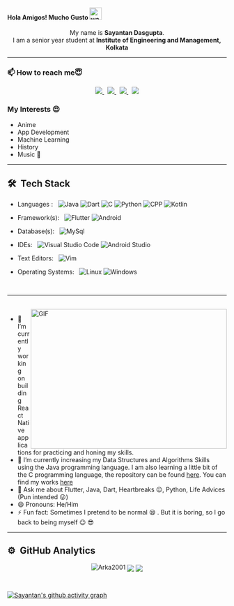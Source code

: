 #### Hola Amigos! Mucho Gusto <img src="./assets/hi.gif" width="28px" alt="waving hand" />
<!-- <p align="left"> <img src="https://komarev.com/ghpvc/?username=Arka2001&label=Profile%20Views&color=blue&style=plastic%22%20alt=%22Arka2001" /> </p> -->

<p align='center'>
  My name is <b>Sayantan Dasgupta</b>.<br/>
  I am a senior year student at <b>Institute of Engineering and Management, Kolkata</b>
</p>
<hr>


### <p>📫 How to reach me:innocent:</p>

<p align='center'>
  
  <a href="mailto:sayantan.dasgupta@protonmail.com">
    <img src="https://img.shields.io/badge/ProtonMail-8B89CC?style=for-the-badge&logo=protonmail&logoColor=white">
  </a>&nbsp
 
  <a href="mailto:sayantan.dasgupta21@gmail.com">
  <img src="https://img.shields.io/badge/Gmail-D14836?style=for-the-badge&logo=gmail&logoColor=white">
  </a>&nbsp
  
  <a href="https://www.linkedin.com/in/sayantan-dasgupta-65640b1ab/">
  <img src="https://img.shields.io/badge/LinkedIn-0077B5?style=for-the-badge&logo=linkedin&logoColor=white">
  </a>&nbsp
  
  <a href="https://twitter.com/SayantanWonderB">
    <img src="https://img.shields.io/badge/Twitter-1DA1F2?style=for-the-badge&logo=twitter&logoColor=white">
  </a>
  
</p>

### My Interests :heart_eyes:<br>

- Anime
- App Development
- Machine Learning
- History
- Music :guitar:

<hr>


## **🛠 &nbsp;Tech Stack**

- Languages : &nbsp;
  ![Java](https://img.shields.io/badge/-Java-333333?style=flat&logo=Java&logoColor=007ACC)
  ![Dart](https://img.shields.io/badge/-Dart-333333?style=flat&logo=Dart&logoColor=007ACC)
  ![C](https://img.shields.io/badge/-C-333333?style=flat&logo=C)
  ![Python](https://img.shields.io/badge/-Python-333333?style=flat&logo=Python)
  ![CPP](https://img.shields.io/badge/-CPP-333333?style=flat&logo=cplusplus)
  ![Kotlin](https://img.shields.io/badge/-Kotlin-333333?style=flat&logo=Kotlin)

- Framework(s): &nbsp;
  ![Flutter](https://img.shields.io/badge/-Flutter-333333?style=flat&logo=flutter&logoColor=007ACC)
  ![Android](https://img.shields.io/badge/-Android-333333?style=flat&logo=android)

- Database(s):  &nbsp;
  ![MySql](https://img.shields.io/badge/-MySql-333333?style=flat&logo=mysql)
  <!-- ![Firestore](https://img.shields.io/badge/-Firestore-333333?style=flat&logo=firebase)
  ![MongoDB Atlas](https://img.shields.io/badge/-MongoDB%20Atlas-333333?style=flat&logo=mongodb) -->

- IDEs: &nbsp;
  ![Visual Studio Code](https://img.shields.io/badge/-Visual%20Studio%20Code-333333?style=flat&logo=visual-studio-code&logoColor=007ACC)
  ![Android Studio](https://img.shields.io/badge/-Android%20Studio-333333?style=flat&logo=android-studio)

- Text Editors: &nbsp;
  ![Vim](https://img.shields.io/badge/-Vim-333333?style=flat&logo=vim)
  
- Operating Systems: &nbsp;
  ![Linux](https://img.shields.io/badge/-Linux-333333?style=flat&logo=linux)
  ![Windows](https://img.shields.io/badge/-Windows-333333?style=flat&logo=windows)

<!-- <img align = 'left' alt = 'Python' width='36px' src="https://user-images.githubusercontent.com/55111154/100546857-8ba9c700-3289-11eb-9627-ae469441946b.png"/>

<img align = "left" alt = "C++" width = "46px" src="https://user-images.githubusercontent.com/55111154/100549944-5f4b7600-329c-11eb-8d47-a3d5f47bd248.png" />

<img align="left" alt="Java" width="28px" src= "https://user-images.githubusercontent.com/55111154/100549990-ab96b600-329c-11eb-865d-419e80f8b710.png"/>

<img align="left" alt="Flutter" width="35px" src="https://raw.githubusercontent.com/github/explore/80688e429a7d4ef2fca1e82350fe8e3517d3494d/topics/flutter/flutter.png" />

<img align="left" alt="Dart" width="36px" src="https://raw.githubusercontent.com/github/explore/80688e429a7d4ef2fca1e82350fe8e3517d3494d/topics/dart/dart.png" />

<img align="left" alt="Git" width="32px" src= "https://user-images.githubusercontent.com/55111154/100549956-74280980-329c-11eb-8b47-62b3ea97e5ca.png"/>

<img align="left" alt="VSCode" width="36px" src= "https://user-images.githubusercontent.com/55111154/100549504-41304680-3299-11eb-811c-570aae79deba.png"/> -->


<br/>
<hr>
<br/>

<img align="right" alt="GIF" src="./assets/code.gif" width="450" height="320" />

- :telescope: I’m currently working on building React Native applications for practicing and honing my skills.
- :seedling: I’m currently increasing my Data Structures and Algorithms Skills using the Java programming language. I am also learning a little bit of the C programming language, the repository can be found [here](https://github.com/Arka2001/Learning-C). You can find my works [here](https://github.com/Arka2001?tab=repositories)
- :speech_balloon: Ask me about Flutter, Java, Dart, Heartbreaks 😉, Python, Life Advices (Pun intended 😜)
- 😄 Pronouns: He/Him
- ⚡ Fun fact: Sometimes I pretend to be normal :sleepy: . But it is boring, so I go back to being myself 😉 :sunglasses:
<!-- - :dancing_men: I’m looking to collaborate on ... -->

<hr>

## **⚙️ &nbsp;GitHub Analytics**

<p align = "center">
  <img align="top" src="https://github-readme-stats.vercel.app/api?username=Arka2001&show_icons=true&theme=tokyonight&locale=en&hide_border=true" alt="Arka2001" />
  <img align="center" src="https://github-readme-streak-stats.herokuapp.com/?user=Arka2001&theme=tokyonight"/>
  <img align="center" src="https://github-readme-stats.vercel.app/api/top-langs/?username=Arka2001&theme=tokyonight&hide_border=true&layout=compact" />
  <!-- <img align="top" src="https://github-profile-trophy.vercel.app/?username=Arka2001&theme=onedark"> -->
</p>

<br/>

[![Sayantan's github activity graph](https://activity-graph.herokuapp.com/graph?username=Arka2001&theme=react-dark&custom_title=Sayantan's%20Github%20Graph&area=true&hide_border=true)](https://github.com/ashutosh00710/github-readme-activity-graph)



<!--
**Arka2001/Arka2001** is a ✨ _special_ ✨ repository because its `README.md` (this file) appears on your GitHub profile.

Here are some ideas to get you started:


-->
